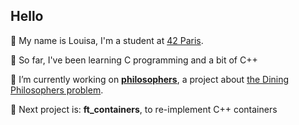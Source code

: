 ## Hello  

👋 My name is Louisa, I'm a student at [42 Paris](https://www.42.fr/). 

🦑 So far, I've been learning C programming and a bit of C++

🌱 I’m currently working on [**philosophers**](philosophers/), a project about [the Dining Philosophers problem](https://en.wikipedia.org/wiki/Dining_philosophers_problem).

🔭 Next project is: **ft_containers**, to re-implement C++ containers


